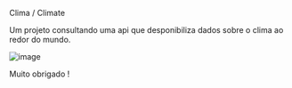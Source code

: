 Clima / Climate

Um projeto consultando uma api que desponibiliza dados sobre o clima ao redor do mundo.

![image](https://user-images.githubusercontent.com/70349830/114286504-ac530c00-9a35-11eb-942d-05501687895a.png)

Muito obrigado !
